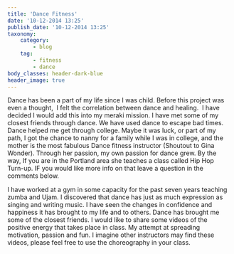 ```yaml
---
title: 'Dance Fitness'
date: '10-12-2014 13:25'
publish_date: '10-12-2014 13:25'
taxonomy:
    category:
        - blog
    tag:
        - fitness
        - dance
body_classes: header-dark-blue
header_image: true
---
```


Dance has been a part of my life since I was child. Before this project was even a thought,  I felt the correlation between dance and healing.  I have decided I would add this into my meraki mission. I have met some of my closest friends through dance. We have used dance to escape bad times. Dance helped me get through college. Maybe it was luck, or part of my path, I got the chance to nanny for a family while I was in college, and the mother is the most fabulous Dance fitness instructor (Shoutout to Gina Wonder). Through her passion, my own passion for dance grew. By the way, If you are in the Portland area she teaches a class called Hip Hop Turn-up. IF you would like more info on that leave a question in the comments below.

I have worked at a gym in some capacity for the past seven years teaching zumba and Ujam. I discovered that dance has just as much expression as singing and writing music. I have seen the changes in confidence and happiness it has brought to my life and to others. Dance has brought me some of the closest friends. I would like to share some videos of the positive energy that takes place in class. My attempt at spreading motivation, passion and fun. I imagine other instructors may find these videos, please feel free to use the choreography in your class.
